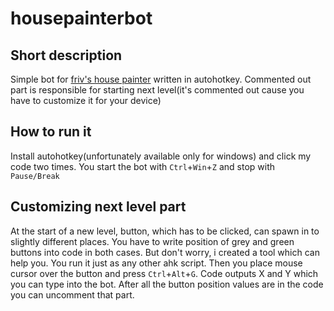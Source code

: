 # housepainterbot
## Short description
Simple bot for [friv's house painter](https://www.friv.com/z/games/housepainter/game.html) written in autohotkey.
Commented out part is responsible for starting next level(it's commented out cause you have to customize it for your device)

## How to run it
Install autohotkey(unfortunately available only for windows) and click my code two times.
You start the bot with `Ctrl`+`Win`+`Z` and stop with `Pause/Break`

## Customizing next level part
At the start of a new level, button, which has to be clicked, can spawn in to slightly different places. You have to write position of grey and green buttons into code in both cases. But don't worry, i created a tool which can help you. You run it just as any other ahk script. Then you place mouse cursor over the button and press `Ctrl`+`Alt`+`G`. Code outputs X and Y which you can type into the bot. After all the button position values are in the code you can uncomment that part.
